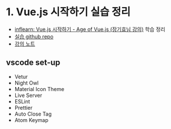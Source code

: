 # 1. Vue.js 시작하기 실습 정리

- [inflearn: Vue.js 시작하기 - Age of Vue.js (장기효님 강의)](https://www.inflearn.com/course/Age-of-Vuejs/) 학습 정리
- [실습 github repo](https://github.com/joshua1988/learn-vue-js)
- [강의 노트](./note)


## vscode set-up

- Vetur
- Night Owl
- Material Icon Theme
- Live Server
- ESLint
- Prettier
- Auto Close Tag
- Atom Keymap
